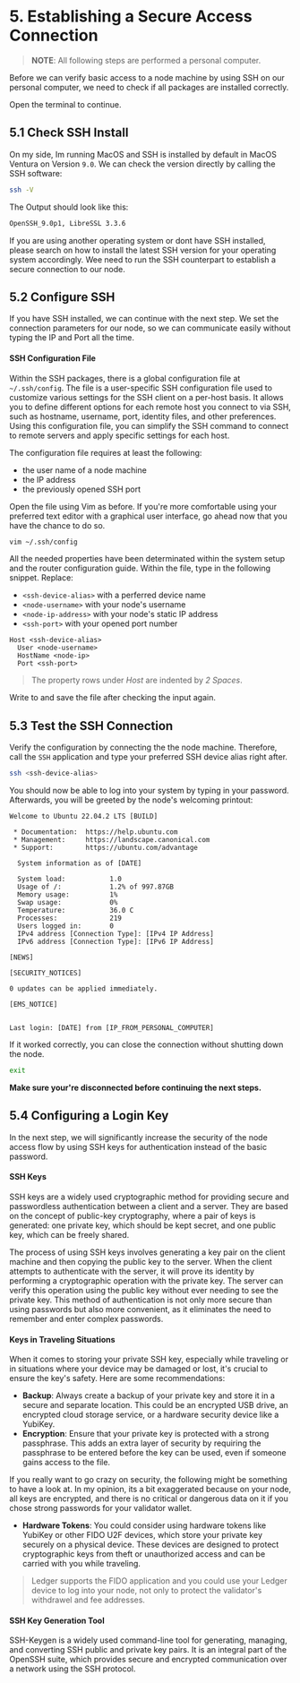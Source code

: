 # 5. Establishing a Secure Access Connection

> **NOTE**: All following steps are performed a personal computer.

Before we can verify basic access to a node machine by using SSH on our personal computer, we need to check if all packages are installed correctly.

Open the terminal to continue.

## 5.1 Check SSH Install

On my side, Im running MacOS and SSH is installed by default in MacOS Ventura on Version `9.0`. We can check the version directly by calling the SSH software:

```sh
ssh -V
```

The Output should look like this:

```sh
OpenSSH_9.0p1, LibreSSL 3.3.6
```

If you are using another operating system or dont have SSH installed, please search on how to install the latest SSH version for your operating system accordingly. Wee need to run the SSH counterpart to establish a secure connection to our node.

## 5.2 Configure SSH

If you have SSH installed, we can continue with the next step. We set the connection parameters for our node, so we can communicate easily without typing the IP and Port all the time.

#### SSH Configuration File

Within the SSH packages, there is a global configuration file at `~/.ssh/config`. The file is a user-specific SSH configuration file used to customize various settings for the SSH client on a per-host basis. It allows you to define different options for each remote host you connect to via SSH, such as hostname, username, port, identity files, and other preferences. Using this configuration file, you can simplify the SSH command to connect to remote servers and apply specific settings for each host.

The configuration file requires at least the following:

- the user name of a node machine
- the IP address
- the previously opened SSH port

Open the file using Vim as before. If you're more comfortable using your preferred text editor with a graphical user interface, go ahead now that you have the chance to do so.

```sh
vim ~/.ssh/config
```

All the needed properties have been determinated within the system setup and the router configuration guide. Within the file, type in the following snippet. Replace:

- `<ssh-device-alias>` with a perferred device name
- `<node-username>` with your node's username
- `<node-ip-address>` with your node's static IP address
- `<ssh-port>` with your opened port number

```
Host <ssh-device-alias>
  User <node-username>
  HostName <node-ip>
  Port <ssh-port>
```

> The property rows under _Host_ are indented by _2 Spaces_.

Write to and save the file after checking the input again.

## 5.3 Test the SSH Connection

Verify the configuration by connecting the the node machine. Therefore, call the `SSH` application and type your preferred SSH device alias right after.

```sh
ssh <ssh-device-alias>
```

You should now be able to log into your system by typing in your password. Afterwards, you will be greeted by the node's welcoming printout:

```
Welcome to Ubuntu 22.04.2 LTS [BUILD]

 * Documentation:  https://help.ubuntu.com
 * Management:     https://landscape.canonical.com
 * Support:        https://ubuntu.com/advantage

  System information as of [DATE]

  System load:           1.0
  Usage of /:            1.2% of 997.87GB
  Memory usage:          1%
  Swap usage:            0%
  Temperature:           36.0 C
  Processes:             219
  Users logged in:       0
  IPv4 address [Connection Type]: [IPv4 IP Address]
  IPv6 address [Connection Type]: [IPv6 IP Address]

[NEWS]

[SECURITY_NOTICES]

0 updates can be applied immediately.

[EMS_NOTICE]


Last login: [DATE] from [IP_FROM_PERSONAL_COMPUTER]
```

If it worked correctly, you can close the connection without shutting down the node.

```sh
exit
```

**Make sure your're disconnected before continuing the next steps.**

## 5.4 Configuring a Login Key

In the next step, we will significantly increase the security of the node access flow by using SSH keys for authentication instead of the basic password.

#### SSH Keys

SSH keys are a widely used cryptographic method for providing secure and passwordless authentication between a client and a server. They are based on the concept of public-key cryptography, where a pair of keys is generated: one private key, which should be kept secret, and one public key, which can be freely shared.

The process of using SSH keys involves generating a key pair on the client machine and then copying the public key to the server. When the client attempts to authenticate with the server, it will prove its identity by performing a cryptographic operation with the private key. The server can verify this operation using the public key without ever needing to see the private key. This method of authentication is not only more secure than using passwords but also more convenient, as it eliminates the need to remember and enter complex passwords.

#### Keys in Traveling Situations

When it comes to storing your private SSH key, especially while traveling or in situations where your device may be damaged or lost, it's crucial to ensure the key's safety. Here are some recommendations:

- **Backup**: Always create a backup of your private key and store it in a secure and separate location. This could be an encrypted USB drive, an encrypted cloud storage service, or a hardware security device like a YubiKey.
- **Encryption**: Ensure that your private key is protected with a strong passphrase. This adds an extra layer of security by requiring the passphrase to be entered before the key can be used, even if someone gains access to the file.

If you really want to go crazy on security, the following might be something to have a look at. In my opinion, its a bit exaggerated because on your node, all keys are encrypted, and there is no critical or dangerous data on it if you chose strong passwords for your validator wallet.

- **Hardware Tokens**: You could consider using hardware tokens like YubiKey or other FIDO U2F devices, which store your private key securely on a physical device. These devices are designed to protect cryptographic keys from theft or unauthorized access and can be carried with you while traveling.

> Ledger supports the FIDO application and you could use your Ledger device to log into your node, not only to protect the validator's withdrawel and fee addresses.

#### SSH Key Generation Tool

SSH-Keygen is a widely used command-line tool for generating, managing, and converting SSH public and private key pairs. It is an integral part of the OpenSSH suite, which provides secure and encrypted communication over a network using the SSH protocol.
